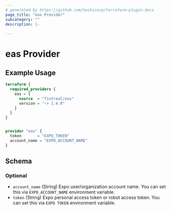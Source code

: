 ```yaml
---
# generated by https://github.com/hashicorp/terraform-plugin-docs
page_title: "eas Provider"
subcategory: ""
description: |-
  
---
```


# eas Provider



## Example Usage

```terraform
terraform {
  required_providers {
    eas = {
      source  = "fintreal/eas"
      version = "~> 1.4.0"
    }
  }
}


provider "eas" {
  token       = "EXPO_TOKEN"
  account_name = "EXPO_ACCOUNT_NAME"
}
```

<!-- schema generated by tfplugindocs -->
## Schema

### Optional

- `account_name` (String) Expo user/organization account name. You can set this via `EXPO_ACCOUNT_NAME` environment variable.
- `token` (String) Expo personal access token or robot access token. You can set this via `EXPO TOKEN` environment variable.
